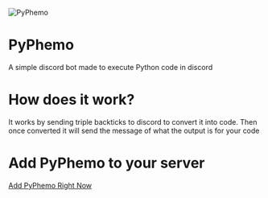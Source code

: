 ![PyPhemo](https://ideal-perch-489.convex.cloud/api/storage/927d3f69-8e90-4069-8f65-76704c8a00d5)
# PyPhemo
A simple discord bot made to execute Python code in discord

# How does it work?
It works by sending triple backticks to discord to convert it into code. Then once converted it will send the message of what the output is for your code

# Add PyPhemo to your server
[Add PyPhemo Right Now](https://discord.com/discovery/applications/1384043071867584604)
